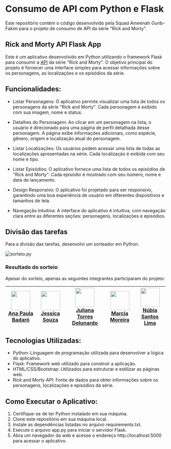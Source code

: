 # Consumo de API com Python e Flask

Este repositório contém o código desenvolvido pela Squad Ameenah Gurib-Fakim para o projeto de consumo de API da série "Rick and Morty".

## Rick and Morty API Flask App

Este é um aplicativo desenvolvido em Python utilizando o framework Flask para consumir a [API](https://rickandmortyapi.com/) da série "Rick and Morty". O objetivo principal do projeto é fornecer uma interface simples para acessar informações sobre os personagens, as localizações e os episódios da série.

## Funcionalidades:
- Listar Personagens: O aplicativo permite visualizar uma lista de todos os personagens da série "Rick and Morty". Cada personagem é exibido com sua imagem, nome e status.

- Detalhes do Personagem: Ao clicar em um personagem na lista, o usuário é direcionado para uma página de perfil detalhada desse personagem. A página exibe informações adicionais, como espécie, gênero, origem e localização atual do personagem.

- Listar Localizações: Os usuários podem acessar uma lista de todas as localizações apresentadas na série. Cada localização é exibida com seu nome e tipo.

- Listar Episódios: O aplicativo fornece uma lista de todos os episódios de "Rick and Morty".
Cada episódio é mostrado com seu número, nome e data de lançamento.

- Design Responsivo: O aplicativo foi projetado para ser responsivo, garantindo uma boa experiência de usuário em diferentes dispositivos e tamanhos de tela.

- Navegação Intuitiva: A interface do aplicativo é intuitiva, com navegação clara entre as diferentes seções: personagens, localizações e episódios.

## Divisão das tarefas

Para a divisão das tarefas, desenvolvi um sorteador em Python.

![sorteio.py](https://github.com/quasiEvil/WoMakersCode-RickAndMortyAPI/assets/140989367/f1446801-5683-4b83-ba86-d84248a4faef)

### Resultado do sorteio
Apesar do sorteio, apenas as seguintes integrantes participaram do projeto:

[<img src="https://github.com/quasiEvil.png" width="60px;"/><br /><sub><a href="https://github.com/quasiEvil">Ana Paula Badaró</a></sub>](https://github.com/quasiEvil) | [<img src="https://github.com/Jessicabs06.png" width="60px;"/><br /><sub><a href="https://github.com/Jessicabs06">Jessica Souza</a></sub>](https://github.com/Jessicabs06) | [<img src="https://github.com/jutdelu.png" width="60px;"/><br /><sub><a href="https://github.com/jutdelu">Juliana Torres Delunardo</a></sub>](https://github.com/jutdelu) | [<img src="https://github.com/Marcia-Moreira.png" width="60px;"/><br /><sub><a href="https://github.com/Marcia-Moreira">Marcia Moreira</a></sub>](https://github.com/Marcia-Moreira) |  [<img src="https://github.com/NuLima1.png" width="60px;"/><br /><sub><a href="https://github.com/NuLima1">Núbia Santos Lima</a></sub>](https://github.com/NuLima1)
|---|---|---|---|---|

## Tecnologias Utilizadas:
- Python: Linguagem de programação utilizada para desenvolver a lógica do aplicativo.
- Flask: Framework web utilizado para construir a aplicação.
- HTML/CSS/Bootstrap: Utilizados para estruturar e estilizar as páginas web.
- Rick and Morty API: Fonte de dados para obter informações sobre os personagens, localizações e episódios da série.

## Como Executar o Aplicativo:
1. Certifique-se de ter Python instalado em sua máquina.
2. Clone este repositório em sua máquina local.
3. Instale as dependências listadas no arquivo requirements.txt.
4. Execute o arquivo app.py para iniciar o servidor Flask.
5. Abra um navegador da web e acesse o endereço http://localhost:5000 para acessar o aplicativo.
